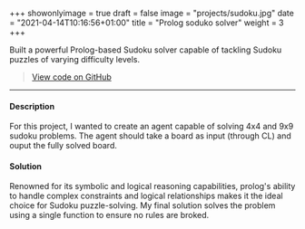 +++
showonlyimage = true
draft = false
image = "projects/sudoku.jpg"
date = "2021-04-14T10:16:56+01:00"
title = "Prolog soduko solver"
weight = 3
+++

Built a powerful Prolog-based Sudoku solver capable of tackling Sudoku puzzles of varying difficulty levels.
<!--more-->

> [View code on GitHub](https://github.com/jovanneste/sudokuSolver)

---

#### Description 
For this project, I wanted to create an agent capable of solving 4x4 and 9x9 sudoku problems. The agent should take a board as input (through CL) and ouput the fully solved board.


#### Solution
Renowned for its symbolic and logical reasoning capabilities, prolog's ability to handle complex constraints and logical relationships makes it the ideal choice for Sudoku puzzle-solving. My final solution solves the problem using a single function to ensure no rules are broked. 
